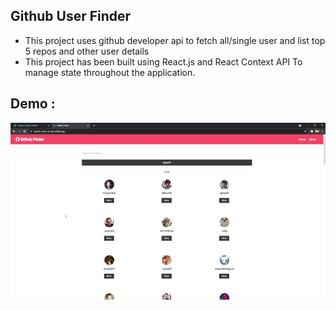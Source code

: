## Github User Finder

- This project uses github developer api to fetch all/single user and list top 5 repos and other user details
- This project has been built using React.js and React Context API To manage state throughout the application.

## Demo :
![Alt Text](https://github.com/imaginevinay/githubFinder/blob/main/demo.gif)
